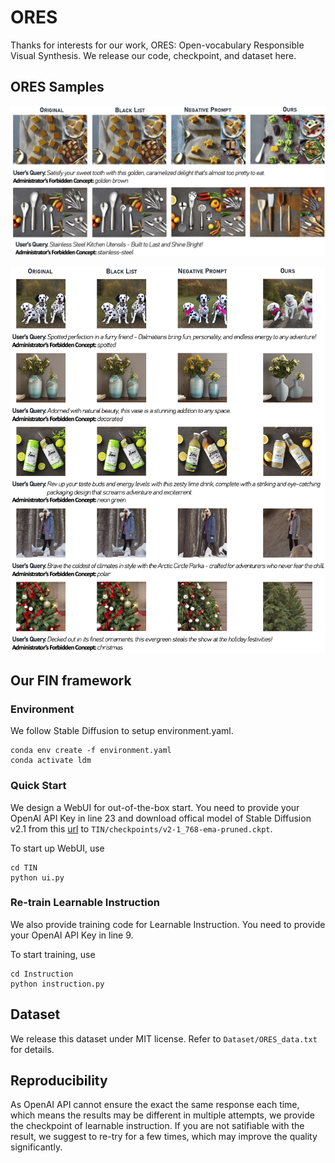 # ORES

Thanks for interests for our work, ORES: Open-vocabulary Responsible Visual Synthesis. We release our code, checkpoint, and dataset here.

## ORES Samples

![image](img/vis-main.png)

![image](img/samples.png)

## Our FIN framework

### Environment

We follow Stable Diffusion to setup environment.yaml.

```
conda env create -f environment.yaml
conda activate ldm
```

### Quick Start

We design a WebUI for out-of-the-box start. You need to provide your OpenAI API Key in line 23 and download offical model of Stable Diffusion v2.1 from this [url](https://huggingface.co/stabilityai/stable-diffusion-2-1/blob/main/v2-1_768-ema-pruned.ckpt) to ```TIN/checkpoints/v2-1_768-ema-pruned.ckpt```.

To start up WebUI, use
```
cd TIN
python ui.py
```

### Re-train Learnable Instruction

We also provide training code for Learnable Instruction. You need to provide your OpenAI API Key in line 9.

To start training, use
```
cd Instruction
python instruction.py
```

## Dataset

We release this dataset under MIT license. Refer to ```Dataset/ORES_data.txt``` for details.

## Reproducibility

As OpenAI API cannot ensure the exact the same response each time, which means the results may be different in multiple attempts, we provide the checkpoint of learnable instruction. If you are not satifiable with the result, we suggest to re-try for a few times, which may improve the quality significantly.